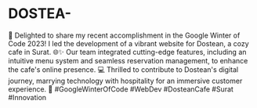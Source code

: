 # DOSTEA-
🚀 Delighted to share my recent accomplishment in the Google Winter of Code 2023! I led the development of a vibrant website for Dostean, a cozy cafe in Surat. 🌐✨ Our team integrated cutting-edge features, including an intuitive menu system and seamless reservation management, to enhance the cafe's online presence. 💻 Thrilled to contribute to Dostean's digital journey, marrying technology with hospitality for an immersive customer experience. 🌟 #GoogleWinterOfCode #WebDev #DosteanCafe #Surat #Innovation
